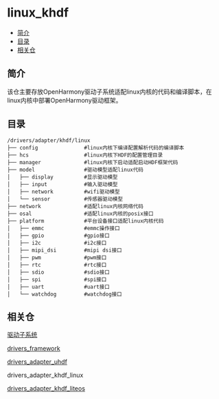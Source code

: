 # linux\_khdf<a name="ZH-CN_TOPIC_0000001078489630"></a>

-   [简介](#section11660541593)
-   [目录](#section161941989596)
-   [相关仓](#section1371113476307)

## 简介<a name="section11660541593"></a>

该仓主要存放OpenHarmony驱动子系统适配linux内核的代码和编译脚本，在linux内核中部署OpenHarmony驱动框架。

## 目录<a name="section161941989596"></a>

```
/drivers/adapter/khdf/linux
├── config               #linux内核下编译配置解析代码的编译脚本
├── hcs                  #linux内核下HDF的配置管理目录
├── manager              #linux内核下启动适配启动HDF框架代码
├── model                #驱动模型适配linux代码
│   ├── display          #显示驱动模型
│   ├── input            #输入驱动模型
│   ├── network          #wifi驱动模型
│   └── sensor           #传感器驱动模型
├── network              #适配linux内核网络代码
├── osal                 #适配linux内核的posix接口
├── platform             #平台设备接口适配linux内核代码
│   ├── emmc             #emmc操作接口
│   ├── gpio             #gpio接口
│   ├── i2c              #i2c接口
│   ├── mipi_dsi         #mipi dsi接口
│   ├── pwm              #pwm接口
│   ├── rtc              #rtc接口
│   ├── sdio             #sdio接口
│   ├── spi              #spi接口
│   ├── uart             #uart接口
│   └── watchdog         #watchdog接口
```

## 相关仓<a name="section1371113476307"></a>

[驱动子系统](https://gitee.com/openharmony/docs/blob/master/zh-cn/readme/%E9%A9%B1%E5%8A%A8%E5%AD%90%E7%B3%BB%E7%BB%9F.md)

[drivers\_framework](https://gitee.com/openharmony/drivers_framework/blob/master/README_zh.md)

[drivers\_adapter\_uhdf](https://gitee.com/openharmony/drivers_adapter_uhdf/blob/master/README_zh.md)

drivers\_adapter\_khdf\_linux

[drivers\_adapter\_khdf\_liteos](https://gitee.com/openharmony/drivers_adapter_khdf_liteos/blob/master/README_zh.md)

